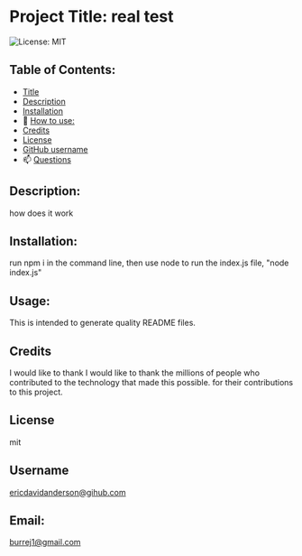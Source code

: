 
# Project Title: real test

 ![License: MIT](https://img.shields.io/badges/License-MIT-brightgreen)

## Table of Contents:
- [Title](#title) 
- [Description](#description)
- [Installation](#install)
- :compass: [How to use:](#usage) 
- [Credits](#credits)
- [License](#license)
- [GitHub username](#username)
- :mailbox: [Questions](#email)

## Description: 
how does it work  

## Installation:
run npm i in the command line, then use node to run the index.js file, "node index.js"

## Usage:
 This is intended to generate quality README files.

## Credits
I would like to thank I would like to thank the millions of people who contributed to the technology that made this possible. for their contributions to this project.

## License
mit

## Username
ericdavidanderson@gihub.com

##  Email: 
burrej1@gmail.com
 


